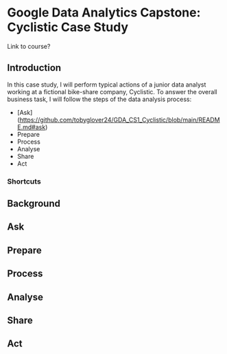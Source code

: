 # Google Data Analytics Capstone: Cyclistic Case Study

Link to course?

## Introduction
In this case study, I will perform typical actions of a junior data analyst working at a fictional bike-share company, Cyclistic. To answer the overall business task, I will follow the steps of the data analysis process:

* [Ask] (https://github.com/tobyglover24/GDA_CS1_Cyclistic/blob/main/README.md#ask)
* Prepare
* Process
* Analyse
* Share
* Act

### Shortcuts


## Background



## Ask


## Prepare


## Process

## Analyse

## Share

## Act
